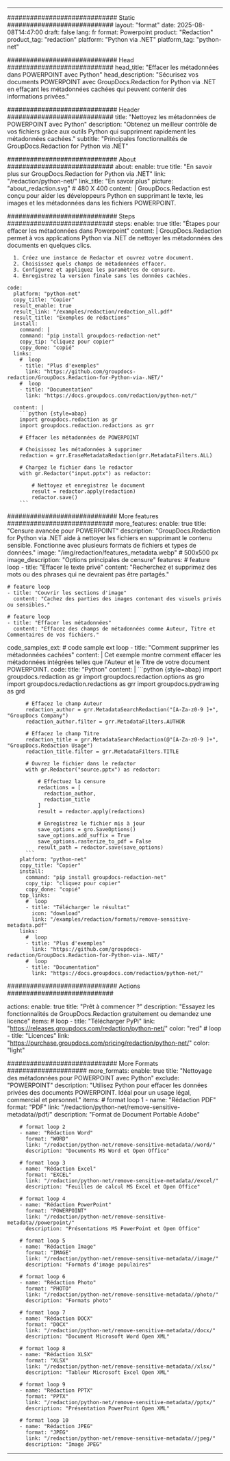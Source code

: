 
---
############################# Static ############################
layout: "format"
date:  2025-08-08T14:47:00
draft: false
lang: fr
format: Powerpoint
product: "Redaction"
product_tag: "redaction"
platform: "Python via .NET"
platform_tag: "python-net"

############################# Head ############################
head_title: "Effacer les métadonnées dans POWERPOINT avec Python"
head_description: "Sécurisez vos documents POWERPOINT avec GroupDocs.Redaction for Python via .NET en effaçant les métadonnées cachées qui peuvent contenir des informations privées."

############################# Header ############################
title: "Nettoyez les métadonnées de POWERPOINT avec Python" 
description: "Obtenez un meilleur contrôle de vos fichiers grâce aux outils Python qui suppriment rapidement les métadonnées cachées."
subtitle: "Principales fonctionnalités de GroupDocs.Redaction for Python via .NET" 

############################# About ############################
about:
    enable: true
    title: "En savoir plus sur GroupDocs.Redaction for Python via .NET"
    link: "/redaction/python-net/"
    link_title: "En savoir plus"
    picture: "about_redaction.svg" # 480 X 400
    content: |
       GroupDocs.Redaction est conçu pour aider les développeurs Python en supprimant le texte, les images et les métadonnées dans les fichiers POWERPOINT.

############################# Steps ############################
steps:
    enable: true
    title: "Étapes pour effacer les métadonnées dans Powerpoint"
    content: |
      GroupDocs.Redaction permet à vos applications Python via .NET de nettoyer les métadonnées des documents en quelques clics.
      
      1. Créez une instance de Redactor et ouvrez votre document.
      2. Choisissez quels champs de métadonnées effacer.
      3. Configurez et appliquez les paramètres de censure.
      4. Enregistrez la version finale sans les données cachées.
   
    code:
      platform: "python-net"
      copy_title: "Copier"
      result_enable: true
      result_link: "/examples/redaction/redaction_all.pdf"
      result_title: "Exemples de rédactions"
      install:
        command: |
        command: "pip install groupdocs-redaction-net"
        copy_tip: "cliquez pour copier"
        copy_done: "copié"
      links:
        #  loop
        - title: "Plus d'exemples"
          link: "https://github.com/groupdocs-redaction/GroupDocs.Redaction-for-Python-via-.NET/"
        #  loop
        - title: "Documentation"
          link: "https://docs.groupdocs.com/redaction/python-net/"
          
      content: |
        ```python {style=abap}
        import groupdocs.redaction as gr
        import groupdocs.redaction.redactions as grr

        # Effacer les métadonnées de POWERPOINT

        # Choisissez les métadonnées à supprimer
        redaction = grr.EraseMetadataRedaction(grr.MetadataFilters.ALL)

        # Chargez le fichier dans le redactor
        with gr.Redactor("input.pptx") as redactor:

            # Nettoyez et enregistrez le document
            result = redactor.apply(redaction)
            redactor.save()
        ```            


############################# More features ############################
more_features:
  enable: true
  title: "Censure avancée pour POWERPOINT"
  description: "GroupDocs.Redaction for Python via .NET aide à nettoyer les fichiers en supprimant le contenu sensible. Fonctionne avec plusieurs formats de fichiers et types de données."
  image: "/img/redaction/features_metadata.webp" # 500x500 px
  image_description: "Options principales de censure"
  features:
    # feature loop
    - title: "Effacer le texte privé"
      content: "Recherchez et supprimez des mots ou des phrases qui ne devraient pas être partagés."

    # feature loop
    - title: "Couvrir les sections d'image"
      content: "Cachez des parties des images contenant des visuels privés ou sensibles."

    # feature loop
    - title: "Effacer les métadonnées"
      content: "Effacez des champs de métadonnées comme Auteur, Titre et Commentaires de vos fichiers."
      
  code_samples_ext:
    # code sample ext loop
    - title: "Comment supprimer les métadonnées cachées"
      content: |
        Cet exemple montre comment effacer les métadonnées intégrées telles que l'Auteur et le Titre de votre document POWERPOINT.
      code:
        title: "Python"
        content: |
          ```python {style=abap}
          import groupdocs.redaction as gr
          import groupdocs.redaction.options as gro
          import groupdocs.redaction.redactions as grr
          import groupdocs.pydrawing as grd

          # Effacez le champ Auteur
          redaction_author = grr.MetadataSearchRedaction("[A-Za-z0-9 ]+", "GroupDocs Company")
          redaction_author.filter = grr.MetadataFilters.AUTHOR

          # Effacez le champ Titre
          redaction_title = grr.MetadataSearchRedaction(@"[A-Za-z0-9 ]+", "GroupDocs.Redaction Usage")
          redaction_title.filter = grr.MetadataFilters.TITLE

          # Ouvrez le fichier dans le redactor
          with gr.Redactor("source.pptx") as redactor:

              # Effectuez la censure
              redactions = [
                redaction_author,
                redaction_title
              ]
              result = redactor.apply(redactions)

              # Enregistrez le fichier mis à jour
              save_options = gro.SaveOptions()
              save_options.add_suffix = True
              save_options.rasterize_to_pdf = False
              result_path = redactor.save(save_options)
          ```
        platform: "python-net"
        copy_title: "Copier"
        install:
          command: "pip install groupdocs-redaction-net"
          copy_tip: "cliquez pour copier"
          copy_done: "copié"
        top_links:
          #  loop
          - title: "Télécharger le résultat"
            icon: "download"
            link: "/examples/redaction/formats/remove-sensitive-metadata.pdf"
        links:
          #  loop
          - title: "Plus d'exemples"
            link: "https://github.com/groupdocs-redaction/GroupDocs.Redaction-for-Python-via-.NET/"
          #  loop
          - title: "Documentation"
            link: "https://docs.groupdocs.com/redaction/python-net/"


############################# Actions ############################

actions:
  enable: true
  title: "Prêt à commencer ?"
  description: "Essayez les fonctionnalités de GroupDocs.Redaction gratuitement ou demandez une licence"
  items:
    #  loop
    - title: "Télécharger PyPi"
      link: "https://releases.groupdocs.com/redaction/python-net/"
      color: "red"
        #  loop
    - title: "Licences"
      link: "https://purchase.groupdocs.com/pricing/redaction/python-net/"
      color: "light"


############################# More Formats #####################
more_formats:
    enable: true
    title: "Nettoyage des métadonnées pour POWERPOINT avec Python"
    exclude: "POWERPOINT"
    description: "Utilisez Python pour effacer les données privées des documents POWERPOINT. Idéal pour un usage légal, commercial et personnel."
    items: 
        # format loop 1
        - name: "Rédaction PDF"
          format: "PDF"
          link: "/redaction/python-net/remove-sensitive-metadata//pdf/"
          description: "Format de Document Portable Adobe"

        # format loop 2
        - name: "Rédaction Word"
          format: "WORD"
          link: "/redaction/python-net/remove-sensitive-metadata//word/"
          description: "Documents MS Word et Open Office"
          
        # format loop 3
        - name: "Rédaction Excel"
          format: "EXCEL"
          link: "/redaction/python-net/remove-sensitive-metadata//excel/"
          description: "Feuilles de calcul MS Excel et Open Office"

        # format loop 4
        - name: "Rédaction PowerPoint"
          format: "POWERPOINT"
          link: "/redaction/python-net/remove-sensitive-metadata//powerpoint/"
          description: "Présentations MS PowerPoint et Open Office"

        # format loop 5
        - name: "Rédaction Image"
          format: "IMAGE"
          link: "/redaction/python-net/remove-sensitive-metadata//image/"
          description: "Formats d'image populaires"

        # format loop 6
        - name: "Rédaction Photo"
          format: "PHOTO"
          link: "/redaction/python-net/remove-sensitive-metadata//photo/"
          description: "Formats photo"

        # format loop 7
        - name: "Rédaction DOCX"
          format: "DOCX"
          link: "/redaction/python-net/remove-sensitive-metadata//docx/"
          description: "Document Microsoft Word Open XML"
          
        # format loop 8
        - name: "Rédaction XLSX"
          format: "XLSX"
          link: "/redaction/python-net/remove-sensitive-metadata//xlsx/"
          description: "Tableur Microsoft Excel Open XML"
          
        # format loop 9
        - name: "Rédaction PPTX"
          format: "PPTX"
          link: "/redaction/python-net/remove-sensitive-metadata//pptx/"
          description: "Présentation PowerPoint Open XML"

        # format loop 10
        - name: "Rédaction JPEG"
          format: "JPEG"
          link: "/redaction/python-net/remove-sensitive-metadata//jpeg/"
          description: "Image JPEG"


---